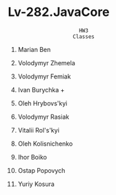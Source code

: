 # Lv-282.JavaCore

                           HW3
                         Classes
               
1. Marian Ben

2. Volodymyr Zhemela 

3. Volodymyr Femiak

4. Ivan Burychka           +

5. Oleh Hrybovs'kyi

6. Volodymyr Rasiak

7. Vitalii Rol's'kyi

8. Oleh Kolisnichenko

9. Ihor Boiko

10. Ostap Popovych

11. Yuriy Kosura 
